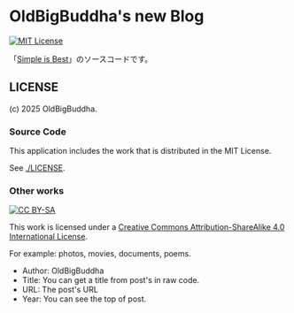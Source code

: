 # OldBigBuddha's new Blog

[![MIT License](https://img.shields.io/badge/license-MIT-blue)](./LICENSE)

「[Simple is Best](https://oldbigbuddha.dev/)」のソースコードです。

## LICENSE

(c) 2025 OldBigBuddha.

### Source Code

This application includes the work that is distributed in the MIT License.

See [./LICENSE](./LICENSE).

### Other works

[![CC BY-SA](https://i.creativecommons.org/l/by-sa/4.0/88x31.png)](http://creativecommons.org/licenses/by-sa/4.0/)

This work is licensed under a [Creative Commons Attribution-ShareAlike 4.0 International License](http://creativecommons.org/licenses/by-sa/4.0/).

For example: photos, movies, documents, poems.

- Author: OldBigBuddha
- Title: You can get a title from post's <title><Title></title> in raw code.
- URL: The post's URL
- Year: You can see the top of post.
